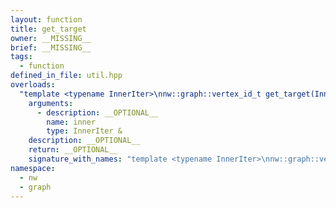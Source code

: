 ```yaml
---
layout: function
title: get_target
owner: __MISSING__
brief: __MISSING__
tags:
  - function
defined_in_file: util.hpp
overloads:
  "template <typename InnerIter>\nnw::graph::vertex_id_t get_target(InnerIter &)":
    arguments:
      - description: __OPTIONAL__
        name: inner
        type: InnerIter &
    description: __OPTIONAL__
    return: __OPTIONAL__
    signature_with_names: "template <typename InnerIter>\nnw::graph::vertex_id_t get_target(InnerIter & inner)"
namespace:
  - nw
  - graph
---
```


